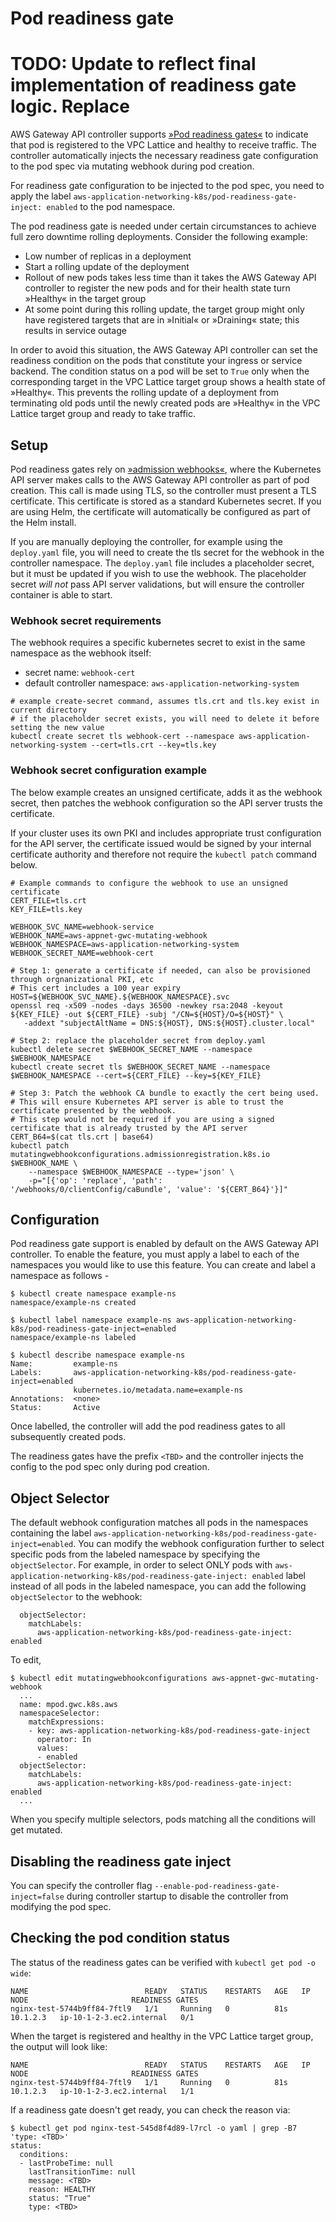 # Pod readiness gate

# TODO: Update to reflect final implementation of readiness gate logic. Replace <TBD>

AWS Gateway API controller supports [»Pod readiness gates«](https://kubernetes.io/docs/concepts/workloads/pods/pod-lifecycle/#pod-readiness-gate) to indicate that pod is registered to the VPC Lattice and healthy to receive traffic.
The controller automatically injects the necessary readiness gate configuration to the pod spec via mutating webhook during pod creation.

For readiness gate configuration to be injected to the pod spec, you need to apply the label `aws-application-networking-k8s/pod-readiness-gate-inject: enabled` to the pod namespace. 

The pod readiness gate is needed under certain circumstances to achieve full zero downtime rolling deployments. Consider the following example:

* Low number of replicas in a deployment
* Start a rolling update of the deployment
* Rollout of new pods takes less time than it takes the AWS Gateway API controller to register the new pods and for their health state turn »Healthy« in the target group
* At some point during this rolling update, the target group might only have registered targets that are in »Initial« or »Draining« state; this results in service outage

In order to avoid this situation, the AWS Gateway API controller can set the readiness condition on the pods that constitute your ingress or service backend. The condition status on a pod will be set to `True` only when the corresponding target in the VPC Lattice target group shows a health state of »Healthy«.
This prevents the rolling update of a deployment from terminating old pods until the newly created pods are »Healthy« in the VPC Lattice target group and ready to take traffic.

## Setup
Pod readiness gates rely on [»admission webhooks«](https://kubernetes.io/docs/reference/access-authn-authz/extensible-admission-controllers/), where the Kubernetes API server makes calls to the AWS Gateway API controller as part of pod creation. This call is made using TLS, so the controller must present a TLS certificate. This certificate is stored as a standard Kubernetes secret. If you are using Helm, the certificate will automatically be configured as part of the Helm install.

If you are manually deploying the controller, for example using the ```deploy.yaml``` file, you will need to create the tls secret for the webhook in the controller namespace. The ```deploy.yaml``` file includes a placeholder secret, but it must be updated if you wish to use the webhook. The placeholder secret _will not_ pass API server validations, but will ensure the controller container is able to start.

### Webhook secret requirements
The webhook requires a specific kubernetes secret to exist in the same namespace as the webhook itself:
* secret name: ```webhook-cert```
* default controller namespace: ```aws-application-networking-system```
```console
# example create-secret command, assumes tls.crt and tls.key exist in current directory
# if the placeholder secret exists, you will need to delete it before setting the new value
kubectl create secret tls webhook-cert --namespace aws-application-networking-system --cert=tls.crt --key=tls.key
```

### Webhook secret configuration example
The below example creates an unsigned certificate, adds it as the webhook secret, then patches the webhook configuration so the API server trusts the certificate.

If your cluster uses its own PKI and includes appropriate trust configuration for the API server, the certificate issued would be signed by your internal certificate authority and therefore not require the ```kubectl patch``` command below.
```console
# Example commands to configure the webhook to use an unsigned certificate
CERT_FILE=tls.crt
KEY_FILE=tls.key

WEBHOOK_SVC_NAME=webhook-service
WEBHOOK_NAME=aws-appnet-gwc-mutating-webhook
WEBHOOK_NAMESPACE=aws-application-networking-system
WEBHOOK_SECRET_NAME=webhook-cert

# Step 1: generate a certificate if needed, can also be provisioned through orgnanizational PKI, etc
# This cert includes a 100 year expiry
HOST=${WEBHOOK_SVC_NAME}.${WEBHOOK_NAMESPACE}.svc
openssl req -x509 -nodes -days 36500 -newkey rsa:2048 -keyout ${KEY_FILE} -out ${CERT_FILE} -subj "/CN=${HOST}/O=${HOST}" \
   -addext "subjectAltName = DNS:${HOST}, DNS:${HOST}.cluster.local"
   
# Step 2: replace the placeholder secret from deploy.yaml
kubectl delete secret $WEBHOOK_SECRET_NAME --namespace $WEBHOOK_NAMESPACE
kubectl create secret tls $WEBHOOK_SECRET_NAME --namespace $WEBHOOK_NAMESPACE --cert=${CERT_FILE} --key=${KEY_FILE}

# Step 3: Patch the webhook CA bundle to exactly the cert being used.
# This will ensure Kubernetes API server is able to trust the certificate presented by the webhook.
# This step would not be required if you are using a signed certificate that is already trusted by the API server
CERT_B64=$(cat tls.crt | base64)
kubectl patch mutatingwebhookconfigurations.admissionregistration.k8s.io $WEBHOOK_NAME \
    --namespace $WEBHOOK_NAMESPACE --type='json' \
    -p="[{'op': 'replace', 'path': '/webhooks/0/clientConfig/caBundle', 'value': '${CERT_B64}'}]"
```

## Configuration
Pod readiness gate support is enabled by default on the AWS Gateway API controller. To enable the feature, you must apply a label to each of the namespaces you would like to use this feature. You can create and label a namespace as follows -

```
$ kubectl create namespace example-ns
namespace/example-ns created

$ kubectl label namespace example-ns aws-application-networking-k8s/pod-readiness-gate-inject=enabled
namespace/example-ns labeled

$ kubectl describe namespace example-ns
Name:         example-ns
Labels:       aws-application-networking-k8s/pod-readiness-gate-inject=enabled
              kubernetes.io/metadata.name=example-ns
Annotations:  <none>
Status:       Active
```

Once labelled, the controller will add the pod readiness gates to all subsequently created pods.

The readiness gates have the prefix `<TBD>` and the controller injects the config to the pod spec only during pod creation.

## Object Selector
The default webhook configuration matches all pods in the namespaces containing the label `aws-application-networking-k8s/pod-readiness-gate-inject=enabled`. You can modify the webhook configuration further to select specific pods from the labeled namespace by specifying the `objectSelector`. For example, in order to select ONLY pods with `aws-application-networking-k8s/pod-readiness-gate-inject: enabled` label instead of all pods in the labeled namespace, you can add the following `objectSelector` to the webhook:
```
  objectSelector:
    matchLabels:
      aws-application-networking-k8s/pod-readiness-gate-inject: enabled
```
To edit,
```
$ kubectl edit mutatingwebhookconfigurations aws-appnet-gwc-mutating-webhook
  ...
  name: mpod.gwc.k8s.aws
  namespaceSelector:
    matchExpressions:
    - key: aws-application-networking-k8s/pod-readiness-gate-inject
      operator: In
      values:
      - enabled
  objectSelector:
    matchLabels:
      aws-application-networking-k8s/pod-readiness-gate-inject: enabled
  ...
```
When you specify multiple selectors, pods matching all the conditions will get mutated.

## Disabling the readiness gate inject
You can specify the controller flag `--enable-pod-readiness-gate-inject=false` during controller startup to disable the controller from modifying the pod spec.

## Checking the pod condition status

The status of the readiness gates can be verified with `kubectl get pod -o wide`:
```
NAME                          READY   STATUS    RESTARTS   AGE   IP         NODE                       READINESS GATES
nginx-test-5744b9ff84-7ftl9   1/1     Running   0          81s   10.1.2.3   ip-10-1-2-3.ec2.internal   0/1
```

When the target is registered and healthy in the VPC Lattice target group, the output will look like:
```
NAME                          READY   STATUS    RESTARTS   AGE   IP         NODE                       READINESS GATES
nginx-test-5744b9ff84-7ftl9   1/1     Running   0          81s   10.1.2.3   ip-10-1-2-3.ec2.internal   1/1
```

If a readiness gate doesn't get ready, you can check the reason via:

```console
$ kubectl get pod nginx-test-545d8f4d89-l7rcl -o yaml | grep -B7 'type: <TBD>'
status:
  conditions:
  - lastProbeTime: null
    lastTransitionTime: null
    message: <TBD>
    reason: HEALTHY
    status: "True"
    type: <TBD>
```
